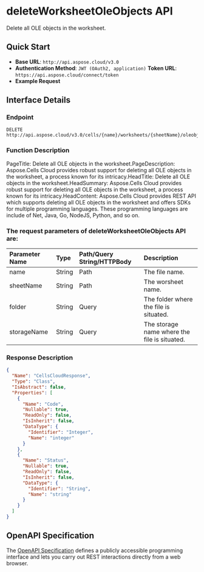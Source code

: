 # **deleteWorksheetOleObjects API**

Delete all OLE objects in the worksheet. 

## **Quick Start**

- **Base URL**: `http://api.aspose.cloud/v3.0`
- **Authentication Method**: `JWT (OAuth2, application)`  **Token URL**: `https://api.aspose.cloud/connect/token`
- **Example Request** 
<script src="https://gist.github.com/aspose-cells-cloud-gists/8a5b324fdf3e574dbd747c1a1e24b05d.js?file=Example30_DeleteWorksheetOleObjects.cs"></script>

## **Interface Details**

### **Endpoint** 

```
DELETE http://api.aspose.cloud/v3.0/cells/{name}/worksheets/{sheetName}/oleobjects
```

### **Function Description**
PageTitle: Delete all OLE objects in the worksheet.PageDescription: Aspose.Cells Cloud provides robust support for deleting all OLE objects in the worksheet, a process known for its intricacy.HeadTitle: Delete all OLE objects in the worksheet.HeadSummary: Aspose.Cells Cloud provides robust support for deleting all OLE objects in the worksheet, a process known for its intricacy.HeadContent: Aspose.Cells Cloud provides REST API which supports deleting all OLE objects in the worksheet and offers SDKs for multiple programming languages. These programming languages are include of Net, Java, Go, NodeJS, Python, and so on.

### The request parameters of **deleteWorksheetOleObjects** API are: 

| Parameter Name | Type | Path/Query String/HTTPBody | Description | 
| :- | :- | :- |:- | 
|name|String|Path|The file name.|
|sheetName|String|Path|The worsheet name.|
|folder|String|Query|The folder where the file is situated.|
|storageName|String|Query|The storage name where the file is situated.|


### **Response Description**
```json
{
  "Name": "CellsCloudResponse",
  "Type": "Class",
  "IsAbstract": false,
  "Properties": [
    {
      "Name": "Code",
      "Nullable": true,
      "ReadOnly": false,
      "IsInherit": false,
      "DataType": {
        "Identifier": "Integer",
        "Name": "integer"
      }
    },
    {
      "Name": "Status",
      "Nullable": true,
      "ReadOnly": false,
      "IsInherit": false,
      "DataType": {
        "Identifier": "String",
        "Name": "string"
      }
    }
  ]
}
```

## OpenAPI Specification

The [OpenAPI Specification](https://reference.aspose.cloud/cells/#/OleObjectsController/DeleteWorksheetOleObjects) defines a publicly accessible programming interface and lets you carry out REST interactions directly from a web browser.


